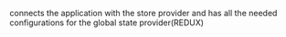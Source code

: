 connects the application with the store provider and has all the needed configurations for the global state provider(REDUX)
